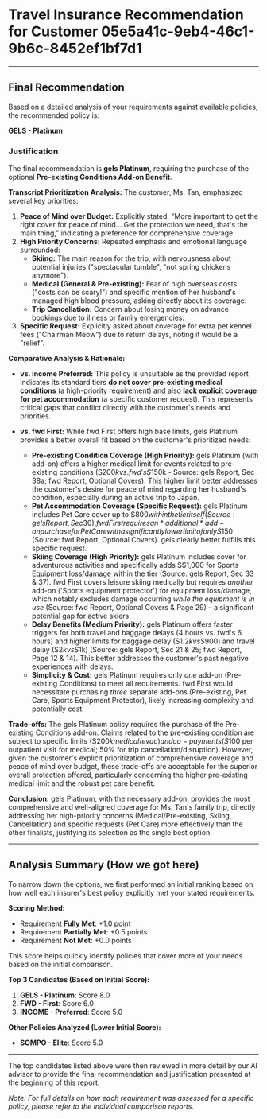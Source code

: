 # Travel Insurance Recommendation for Customer 05e5a41c-9eb4-46c1-9b6c-8452ef1bf7d1

---

## Final Recommendation
Based on a detailed analysis of your requirements against available policies, the recommended policy is:

**GELS - Platinum**

### Justification
The final recommendation is **gels Platinum**, requiring the purchase of the optional **Pre-existing Conditions Add-on Benefit**. 

**Transcript Prioritization Analysis:** The customer, Ms. Tan, emphasized several key priorities:
1.  **Peace of Mind over Budget:** Explicitly stated, "More important to get the right cover for peace of mind... Get the protection we need, that's the main thing," indicating a preference for comprehensive coverage.
2.  **High Priority Concerns:** Repeated emphasis and emotional language surrounded:
    *   **Skiing:** The main reason for the trip, with nervousness about potential injuries ("spectacular tumble", "not spring chickens anymore").
    *   **Medical (General & Pre-existing):** Fear of high overseas costs ("costs can be scary!") and specific mention of her husband's managed high blood pressure, asking directly about its coverage.
    *   **Trip Cancellation:** Concern about losing money on advance bookings due to illness or family emergencies.
3.  **Specific Request:** Explicitly asked about coverage for extra pet kennel fees ("Chairman Meow") due to return delays, noting it would be a "relief".

**Comparative Analysis & Rationale:**

*   **vs. income Preferred:** This policy is unsuitable as the provided report indicates its standard tiers **do not cover pre-existing medical conditions** (a high-priority requirement) and also **lack explicit coverage for pet accommodation** (a specific customer request). This represents critical gaps that conflict directly with the customer's needs and priorities.

*   **vs. fwd First:** While fwd First offers high base limits, gels Platinum provides a better overall fit based on the customer's prioritized needs:
    *   **Pre-existing Condition Coverage (High Priority):** gels Platinum (with add-on) offers a higher medical limit for events related to pre-existing conditions (S$200k vs. fwd's S$150k - Source: gels Report, Sec 38a; fwd Report, Optional Covers). This higher limit better addresses the customer's desire for peace of mind regarding her husband's condition, especially during an active trip to Japan.
    *   **Pet Accommodation Coverage (Specific Request):** gels Platinum includes Pet Care cover up to S$800 within the tier itself (Source: gels Report, Sec 30). fwd First requires an *additional* add-on purchase for Pet Care with a significantly lower limit of only S$150 (Source: fwd Report, Optional Covers). gels clearly better fulfills this specific request.
    *   **Skiing Coverage (High Priority):** gels Platinum includes cover for adventurous activities and specifically adds S$1,000 for Sports Equipment loss/damage within the tier (Source: gels Report, Sec 33 & 37). fwd First covers leisure skiing medically but requires *another* add-on ('Sports equipment protector') for equipment loss/damage, which notably excludes damage occurring *while the equipment is in use* (Source: fwd Report, Optional Covers & Page 29) – a significant potential gap for active skiers.
    *   **Delay Benefits (Medium Priority):** gels Platinum offers faster triggers for both travel and baggage delays (4 hours vs. fwd's 6 hours) and higher limits for baggage delay (S$1.2k vs S$900) and travel delay (S$2k vs S$1k) (Source: gels Report, Sec 21 & 25; fwd Report, Page 12 & 14). This better addresses the customer's past negative experiences with delays.
    *   **Simplicity & Cost:** gels Platinum requires only *one* add-on (Pre-existing Conditions) to meet all requirements. fwd First would necessitate purchasing *three* separate add-ons (Pre-existing, Pet Care, Sports Equipment Protector), likely increasing complexity and potentially cost.

**Trade-offs:** The gels Platinum policy requires the purchase of the Pre-existing Conditions add-on. Claims related to the pre-existing condition are subject to specific limits (S$200k medical/evac) and co-payments (S$100 per outpatient visit for medical; 50% for trip cancellation/disruption). However, given the customer's explicit prioritization of comprehensive coverage and peace of mind over budget, these trade-offs are acceptable for the superior overall protection offered, particularly concerning the higher pre-existing medical limit and the robust pet care benefit.

**Conclusion:** gels Platinum, with the necessary add-on, provides the most comprehensive and well-aligned coverage for Ms. Tan's family trip, directly addressing her high-priority concerns (Medical/Pre-existing, Skiing, Cancellation) and specific requests (Pet Care) more effectively than the other finalists, justifying its selection as the single best option.

---

## Analysis Summary (How we got here)
To narrow down the options, we first performed an initial ranking based on how well each insurer's best policy explicitly met your stated requirements.

**Scoring Method:**
- Requirement **Fully Met**: +1.0 point
- Requirement **Partially Met**: +0.5 points
- Requirement **Not Met**: +0.0 points

This score helps quickly identify policies that cover more of your needs based on the initial comparison.

**Top 3 Candidates (Based on Initial Score):**
1. **GELS - Platinum**: Score 8.0
2. **FWD - First**: Score 6.0
3. **INCOME - Preferred**: Score 5.0

**Other Policies Analyzed (Lower Initial Score):**
- **SOMPO - Elite**: Score 5.0

---

The top candidates listed above were then reviewed in more detail by our AI advisor to provide the final recommendation and justification presented at the beginning of this report.

*Note: For full details on how each requirement was assessed for a specific policy, please refer to the individual comparison reports.*